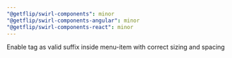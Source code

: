 ```yaml
---
"@getflip/swirl-components": minor
"@getflip/swirl-components-angular": minor
"@getflip/swirl-components-react": minor
---
```


Enable tag as valid suffix inside menu-item with correct sizing and spacing
